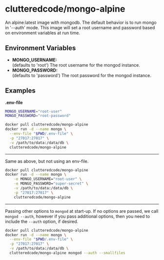 # clutteredcode/mongo-alpine

An alpine:latest image with mongodb.  The default behavior is to run mongo in
'--auth' mode.  This image will set a root username and password based on
environment variables at run time.

## Environment Variables
* **MONGO_USERNAME:**  
    (defaults to 'root') The root username for the mongod instance.
* **MONGO_PASSWORD:**  
    (defaults to 'password') The root password for the mongod instance.

## Examples
**.env-file**
```bash
MONGO_USERNAME="root-user"
MONGO_PASSWORD="root-password"
```  

```bash
docker pull clutteredcode/mongo-alpine
docker run -d --name mongo \
  --env-file "$PWD/.env-file" \
  -p "27017:27017" \
  -v /path/to/data:/data/db \
  clutteredcode/mongo-alpine
```
-----------------------
Same as above, but not using an env-file.
```bash
docker pull clutteredcode/mongo-alpine
docker run -d --name mongo \
    -e MONGO_USERNAME="root-user" \
    -e MONGO_PASSWORD="super-secret" \
    -v /path/to/data:/data/db \
    -p "27017:27017" \
    clutteredcode/mongo-alpine
```
---------------------
Passing other options to `mongod` at start-up.  If no options are passed, we call
`mongod --auth`, however if you pass additional options, then you need to include the `--auth`
option, if desired.
```bash
docker pull clutteredcode/mongo-alpine
docker run -d --name mongo \
  --env-file "$PWD/.env-file" \
  -p "27017:27017" \
  -v /path/to/data:/data/db \
  clutteredcode/mongo-alpine mongod --auth --smallfiles
```